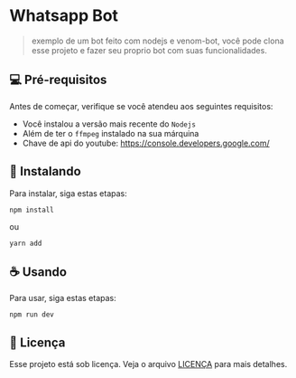 # Whatsapp Bot

> exemplo de um bot feito com nodejs e venom-bot, você pode clona esse projeto e fazer seu proprio bot com suas funcionalidades.

## 💻 Pré-requisitos

Antes de começar, verifique se você atendeu aos seguintes requisitos:

- Você instalou a versão mais recente do `Nodejs`
- Além de ter o `ffmpeg` instalado na sua márquina
- Chave de api do youtube: https://console.developers.google.com/

## 🚀 Instalando 

Para instalar, siga estas etapas:

```
npm install
```
ou

```
yarn add 
```

## ☕ Usando

Para usar, siga estas etapas:

```
npm run dev
```

## 📝 Licença

Esse projeto está sob licença. Veja o arquivo [LICENÇA](LICENSE.md) para mais detalhes.
